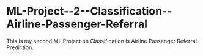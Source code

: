 # ML-Project--2--Classification--Airline-Passenger-Referral
This is my second ML Project on Classification is Airline Passenger Referral Prediction.
